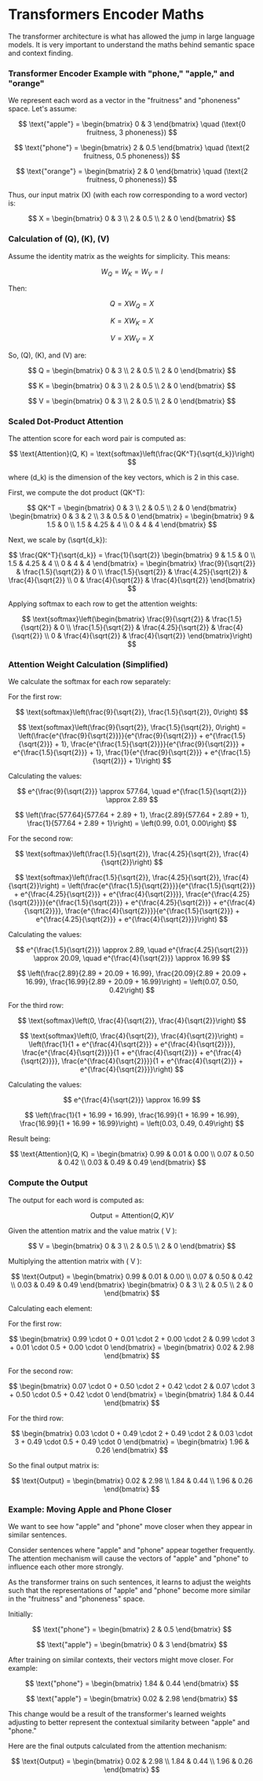 # Transformers Encoder Maths

The transformer architecture is what has allowed the jump in large language models. It is very important to understand the maths behind semantic space and context finding.

### Transformer Encoder Example with "phone," "apple," and "orange"

We represent each word as a vector in the "fruitness" and "phoneness" space. Let's assume:

$$
\text{"apple"} = \begin{bmatrix} 0 & 3 \end{bmatrix} \quad (\text{0 fruitness, 3 phoneness})
$$

$$
\text{"phone"} = \begin{bmatrix} 2 & 0.5 \end{bmatrix} \quad (\text{2 fruitness, 0.5 phoneness})
$$

$$
\text{"orange"} = \begin{bmatrix} 2 & 0 \end{bmatrix} \quad (\text{2 fruitness, 0 phoneness})
$$

Thus, our input matrix \(X\) (with each row corresponding to a word vector) is:

$$
X = \begin{bmatrix}
0 & 3 \\
2 & 0.5 \\
2 & 0
\end{bmatrix}
$$

### Calculation of \(Q\), \(K\), \(V\)

Assume the identity matrix as the weights for simplicity. This means:

$$
W_Q = W_K = W_V = I
$$

Then:

$$
Q = XW_Q = X
$$

$$
K = XW_K = X
$$

$$
V = XW_V = X
$$

So, \(Q\), \(K\), and \(V\) are:

$$
Q = \begin{bmatrix}
0 & 3 \\
2 & 0.5 \\
2 & 0
\end{bmatrix}
$$

$$
K = \begin{bmatrix}
0 & 3 \\
2 & 0.5 \\
2 & 0
\end{bmatrix}
$$

$$
V = \begin{bmatrix}
0 & 3 \\
2 & 0.5 \\
2 & 0
\end{bmatrix}
$$

### Scaled Dot-Product Attention

The attention score for each word pair is computed as:

$$
\text{Attention}(Q, K) = \text{softmax}\left(\frac{QK^T}{\sqrt{d_k}}\right)
$$

where \(d_k\) is the dimension of the key vectors, which is 2 in this case.

First, we compute the dot product \(QK^T\):

$$
QK^T = \begin{bmatrix}
0 & 3 \\
2 & 0.5 \\
2 & 0
\end{bmatrix}
\begin{bmatrix}
0 & 3 & 2 \\
3 & 0.5 & 0
\end{bmatrix} = \begin{bmatrix}
9 & 1.5 & 0 \\
1.5 & 4.25 & 4 \\
0 & 4 & 4
\end{bmatrix}
$$

Next, we scale by \(\sqrt{d_k}\):

$$
\frac{QK^T}{\sqrt{d_k}} = \frac{1}{\sqrt{2}} \begin{bmatrix}
9 & 1.5 & 0 \\
1.5 & 4.25 & 4 \\
0 & 4 & 4
\end{bmatrix} = \begin{bmatrix}
\frac{9}{\sqrt{2}} & \frac{1.5}{\sqrt{2}} & 0 \\
\frac{1.5}{\sqrt{2}} & \frac{4.25}{\sqrt{2}} & \frac{4}{\sqrt{2}} \\
0 & \frac{4}{\sqrt{2}} & \frac{4}{\sqrt{2}}
\end{bmatrix}
$$

Applying softmax to each row to get the attention weights:

$$
\text{softmax}\left(\begin{bmatrix}
\frac{9}{\sqrt{2}} & \frac{1.5}{\sqrt{2}} & 0 \\
\frac{1.5}{\sqrt{2}} & \frac{4.25}{\sqrt{2}} & \frac{4}{\sqrt{2}} \\
0 & \frac{4}{\sqrt{2}} & \frac{4}{\sqrt{2}}
\end{bmatrix}\right)
$$

### Attention Weight Calculation (Simplified)

We calculate the softmax for each row separately:

For the first row:

$$
\text{softmax}\left(\frac{9}{\sqrt{2}}, \frac{1.5}{\sqrt{2}}, 0\right)
$$

$$
\text{softmax}\left(\frac{9}{\sqrt{2}}, \frac{1.5}{\sqrt{2}}, 0\right) = \left(\frac{e^{\frac{9}{\sqrt{2}}}}{e^{\frac{9}{\sqrt{2}}} + e^{\frac{1.5}{\sqrt{2}}} + 1}, \frac{e^{\frac{1.5}{\sqrt{2}}}}{e^{\frac{9}{\sqrt{2}}} + e^{\frac{1.5}{\sqrt{2}}} + 1}, \frac{1}{e^{\frac{9}{\sqrt{2}}} + e^{\frac{1.5}{\sqrt{2}}} + 1}\right)
$$

Calculating the values:

$$
e^{\frac{9}{\sqrt{2}}} \approx 577.64, \quad e^{\frac{1.5}{\sqrt{2}}} \approx 2.89
$$

$$
\left(\frac{577.64}{577.64 + 2.89 + 1}, \frac{2.89}{577.64 + 2.89 + 1}, \frac{1}{577.64 + 2.89 + 1}\right) = \left(0.99, 0.01, 0.00\right)
$$

For the second row:

$$
\text{softmax}\left(\frac{1.5}{\sqrt{2}}, \frac{4.25}{\sqrt{2}}, \frac{4}{\sqrt{2}}\right)
$$

$$
\text{softmax}\left(\frac{1.5}{\sqrt{2}}, \frac{4.25}{\sqrt{2}}, \frac{4}{\sqrt{2}}\right) = \left(\frac{e^{\frac{1.5}{\sqrt{2}}}}{e^{\frac{1.5}{\sqrt{2}}} + e^{\frac{4.25}{\sqrt{2}}} + e^{\frac{4}{\sqrt{2}}}}, \frac{e^{\frac{4.25}{\sqrt{2}}}}{e^{\frac{1.5}{\sqrt{2}}} + e^{\frac{4.25}{\sqrt{2}}} + e^{\frac{4}{\sqrt{2}}}}, \frac{e^{\frac{4}{\sqrt{2}}}}{e^{\frac{1.5}{\sqrt{2}}} + e^{\frac{4.25}{\sqrt{2}}} + e^{\frac{4}{\sqrt{2}}}}\right)
$$

Calculating the values:

$$
e^{\frac{1.5}{\sqrt{2}}} \approx 2.89, \quad e^{\frac{4.25}{\sqrt{2}}} \approx 20.09, \quad e^{\frac{4}{\sqrt{2}}} \approx 16.99
$$

$$
\left(\frac{2.89}{2.89 + 20.09 + 16.99}, \frac{20.09}{2.89 + 20.09 + 16.99}, \frac{16.99}{2.89 + 20.09 + 16.99}\right) = \left(0.07, 0.50, 0.42\right)
$$

For the third row:

$$
\text{softmax}\left(0, \frac{4}{\sqrt{2}}, \frac{4}{\sqrt{2}}\right)
$$

$$
\text{softmax}\left(0, \frac{4}{\sqrt{2}}, \frac{4}{\sqrt{2}}\right) = \left(\frac{1}{1 + e^{\frac{4}{\sqrt{2}}} + e^{\frac{4}{\sqrt{2}}}}, \frac{e^{\frac{4}{\sqrt{2}}}}{1 + e^{\frac{4}{\sqrt{2}}} + e^{\frac{4}{\sqrt{2}}}}, \frac{e^{\frac{4}{\sqrt{2}}}}{1 + e^{\frac{4}{\sqrt{2}}} + e^{\frac{4}{\sqrt{2}}}}\right)
$$

Calculating the values:

$$
e^{\frac{4}{\sqrt{2}}} \approx 16.99
$$

$$
\left(\frac{1}{1 + 16.99 + 16.99}, \frac{16.99}{1 + 16.99 + 16.99}, \frac{16.99}{1 + 16.99 + 16.99}\right) = \left(0.03, 0.49, 0.49\right)
$$

Result being:

$$
\text{Attention}(Q, K) = \begin{bmatrix}
0.99 & 0.01 & 0.00 \\
0.07 & 0.50 & 0.42 \\
0.03 & 0.49 & 0.49
\end{bmatrix}
$$

### Compute the Output

The output for each word is computed as:

$$
\text{Output} = \text{Attention}(Q, K)V
$$

Given the attention matrix and the value matrix \( V \):

$$
V = \begin{bmatrix}
0 & 3 \\
2 & 0.5 \\
2 & 0
\end{bmatrix}
$$

Multiplying the attention matrix with \( V \):

$$
\text{Output} = \begin{bmatrix}
0.99 & 0.01 & 0.00 \\
0.07 & 0.50 & 0.42 \\
0.03 & 0.49 & 0.49
\end{bmatrix}
\begin{bmatrix}
0 & 3 \\
2 & 0.5 \\
2 & 0
\end{bmatrix}
$$

Calculating each element:

For the first row:

$$
\begin{bmatrix}
0.99 \cdot 0 + 0.01 \cdot 2 + 0.00 \cdot 2 & 0.99 \cdot 3 + 0.01 \cdot 0.5 + 0.00 \cdot 0
\end{bmatrix}
= \begin{bmatrix}
0.02 & 2.98
\end{bmatrix}
$$

For the second row:

$$
\begin{bmatrix}
0.07 \cdot 0 + 0.50 \cdot 2 + 0.42 \cdot 2 & 0.07 \cdot 3 + 0.50 \cdot 0.5 + 0.42 \cdot 0
\end{bmatrix}
= \begin{bmatrix}
1.84 & 0.44
\end{bmatrix}
$$

For the third row:

$$
\begin{bmatrix}
0.03 \cdot 0 + 0.49 \cdot 2 + 0.49 \cdot 2 & 0.03 \cdot 3 + 0.49 \cdot 0.5 + 0.49 \cdot 0
\end{bmatrix}
= \begin{bmatrix}
1.96 & 0.26
\end{bmatrix}
$$

So the final output matrix is:

$$
\text{Output} = \begin{bmatrix}
0.02 & 2.98 \\
1.84 & 0.44 \\
1.96 & 0.26
\end{bmatrix}
$$

### Example: Moving Apple and Phone Closer

We want to see how "apple" and "phone" move closer when they appear in similar sentences.

Consider sentences where "apple" and "phone" appear together frequently. The attention mechanism will cause the vectors of "apple" and "phone" to influence each other more strongly.

As the transformer trains on such sentences, it learns to adjust the weights such that the representations of "apple" and "phone" become more similar in the "fruitness" and "phoneness" space.

Initially:

$$
\text{"phone"} = \begin{bmatrix} 2 & 0.5 \end{bmatrix}
$$

$$
\text{"apple"} = \begin{bmatrix} 0 & 3 \end{bmatrix}
$$

After training on similar contexts, their vectors might move closer. For example:

$$
\text{"phone"} = \begin{bmatrix} 1.84 & 0.44 \end{bmatrix}
$$

$$
\text{"apple"} = \begin{bmatrix} 0.02 & 2.98 \end{bmatrix}
$$

This change would be a result of the transformer's learned weights adjusting to better represent the contextual similarity between "apple" and "phone."

Here are the final outputs calculated from the attention mechanism:

$$
\text{Output} = \begin{bmatrix}
0.02 & 2.98 \\
1.84 & 0.44 \\
1.96 & 0.26
\end{bmatrix}
$$
